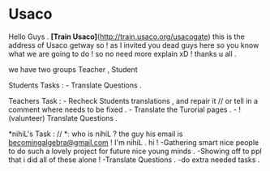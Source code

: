 # Usaco

Hello Guys . **[Train Usaco]**(http://train.usaco.org/usacogate)
this is the address of Usaco getway so !
as I invited you dead guys here so you know what we are going to do ! 
so no need more explain xD ! thanks u all .

we have two groups Teacher , Student 

Students Tasks :
        - Translate Questions .
   
Teachers Task  : 
        - Recheck Students translations , and repair it // or tell in a comment where needs to be fixed .
        - Translate the Turorial pages .
        - !(valunteer) Translate Questions .
      

*nihiL's Task : // *: who is nihiL ? the guy his email is becomingalgebra@gmail.com ! I'm nihiL . hi !
        -Gathering smart nice people to do such a lovely project for future nice young minds .
        -Showing off to ppl that i did all of these alone ! 
        -Translate Questions .
        -do extra needed tasks .
       
      
